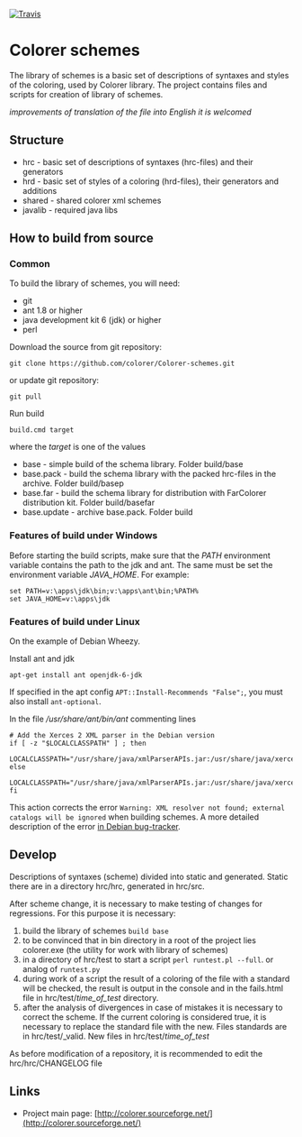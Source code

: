 ﻿[![Travis](https://img.shields.io/travis/colorer/Colorer-schemes.svg)](https://travis-ci.org/colorer/Colorer-schemes)

Colorer schemes
========================
The library of schemes is a basic set of descriptions of syntaxes and styles of the coloring, used by Colorer library.
The project contains files and scripts for creation of library of schemes.

*improvements of translation of the file into English it is welcomed*

Structure
------------------------

  * hrc - basic set of descriptions of syntaxes (hrc-files) and their generators
  * hrd - basic set of styles of a coloring (hrd-files), their generators and additions
  * shared - shared colorer xml schemes
  * javalib - required java libs
  
How to build from source
------------------------

### Common ###

To build the library of schemes, you will need:

  * git
  * ant 1.8 or higher
  * java development kit 6 (jdk) or higher
  * perl

Download the source from git repository:

    git clone https://github.com/colorer/Colorer-schemes.git

or update git repository:

    git pull

Run build

    build.cmd target

where the *target* is one of the values

  * base        - simple build of the schema library. Folder build/base
  * base.pack   - build the schema library with the packed hrc-files in the archive. Folder build/basep
  * base.far    - build the schema library for distribution with FarColorer distribution kit. Folder build/basefar
  * base.update - archive base.pack. Folder build

### Features of build under Windows ###

Before starting the build scripts, make sure that the *PATH* environment variable contains the path to the jdk and ant.
The same must be set the environment variable *JAVA_HOME*. For example:

    set PATH=v:\apps\jdk\bin;v:\apps\ant\bin;%PATH%
    set JAVA_HOME=v:\apps\jdk

### Features of build under Linux ###

On the example of Debian Wheezy.

Install ant and jdk

    apt-get install ant openjdk-6-jdk

If specified in the apt config `APT::Install-Recommends "False";`, you must also install `ant-optional`.

In the file */usr/share/ant/bin/ant* commenting lines

    # Add the Xerces 2 XML parser in the Debian version
    if [ -z "$LOCALCLASSPATH" ] ; then
      LOCALCLASSPATH="/usr/share/java/xmlParserAPIs.jar:/usr/share/java/xercesImpl.jar"
    else
      LOCALCLASSPATH="/usr/share/java/xmlParserAPIs.jar:/usr/share/java/xercesImpl.jar:$LOCALCLASSPATH"
    fi

This action corrects the error `Warning: XML resolver not found; external catalogs will be ignored`  when building schemes.
A more detailed description of the error [in Debian bug-tracker](http://bugs.debian.org/cgi-bin/bugreport.cgi?bug=552032).

## Develop ##

Descriptions of syntaxes (scheme) divided into static and generated. Static there are in a directory hrc/hrc, generated in hrc/src.

After scheme change, it is necessary to make testing of changes for regressions. For this purpose it is necessary:

  1. build the library of schemes `build base`
  2. to be convinced that in bin directory in a root of the project lies colorer.exe (the utility for work with library of schemes)
  3. in a directory of hrc/test to start a script `perl runtest.pl --full`. or analog of `runtest.py` 
  4. during work of a script the result of a coloring of the file with a standard will be checked, the result is output in the console and in the fails.html file in hrc/test/*time_of_test* directory.
  5. after the analysis of divergences in case of mistakes it is necessary to correct the scheme. If the current coloring is considered true, it is necessary to replace the standard file with the new.
     Files standards are in hrc/test/_valid. New files in hrc/test/*time_of_test*

As before modification of a repository, it is recommended to edit the hrc/hrc/CHANGELOG file

Links
------------------------

* Project main page: [http://colorer.sourceforge.net/](http://colorer.sourceforge.net/)
